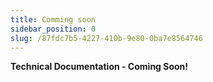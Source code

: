 ```yaml
---
title: Comming soon
sidebar_position: 0
slug: /87fdc7b5-4227-410b-9e80-0ba7e8564746
---
```




**Technical Documentation - Coming Soon!**

